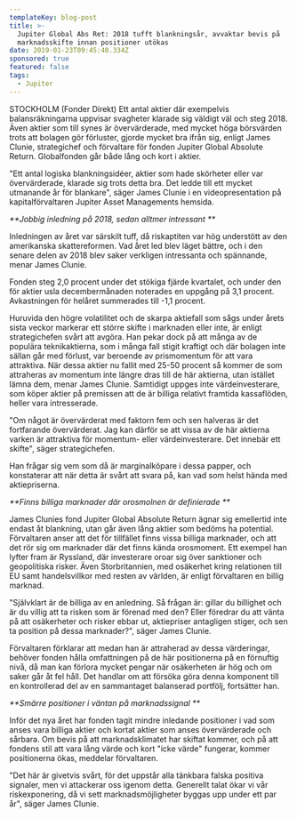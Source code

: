 ```yaml
---
templateKey: blog-post
title: >-
  Jupiter Global Abs Ret: 2018 tufft blankningsår, avvaktar bevis på
  marknadsskifte innan positioner utökas
date: 2019-01-23T09:45:40.334Z
sponsored: true
featured: false
tags:
  - Jupiter
---
```

STOCKHOLM (Fonder Direkt) Ett antal aktier där exempelvis balansräkningarna uppvisar svagheter klarade sig väldigt väl och steg 2018. Även aktier som till synes är övervärderade, med mycket höga börsvärden trots att bolagen gör förluster, gjorde mycket bra ifrån sig, enligt James Clunie, strategichef och förvaltare för fonden Jupiter Global Absolute Return. Globalfonden går både lång och kort i aktier.



"Ett antal logiska blankningsidéer, aktier som hade skörheter eller var övervärderade, klarade sig trots detta bra. Det ledde till ett mycket utmanande år för blankare", säger James Clunie i en videopresentation på kapitalförvaltaren Jupiter Asset Managements hemsida.



_**Jobbig inledning på 2018, sedan alltmer intressant**_



Inledningen av året var särskilt tuff, då riskaptiten var hög understött av den amerikanska skattereformen. Vad året led blev läget bättre, och i den senare delen av 2018 blev saker verkligen intressanta och spännande, menar James Clunie.



Fonden steg 2,0 procent under det stökiga fjärde kvartalet, och under den för aktier usla decembermånaden noterades en uppgång på 3,1 procent. Avkastningen för helåret summerades till -1,1 procent.



Huruvida den högre volatilitet och de skarpa aktiefall som sågs under årets sista veckor markerar ett större skifte i marknaden eller inte, är enligt strategichefen svårt att avgöra. Han pekar dock på att många av de populära teknikaktierna, som i många fall stigit kraftigt och där bolagen inte sällan går med förlust, var beroende av prismomentum för att vara attraktiva. När dessa aktier nu fallit med 25-50 procent så kommer de som attraheras av momentum inte längre dras till de här aktierna, utan istället lämna dem, menar James Clunie. Samtidigt uppges inte värdeinvesterare, som köper aktier på premissen att de är billiga relativt framtida kassaflöden, heller vara intresserade.



"Om något är övervärderat med faktorn fem och sen halveras är det fortfarande övervärderat. Jag kan därför se att vissa av de här aktierna varken är attraktiva för momentum- eller värdeinvesterare. Det innebär ett skifte", säger strategichefen.



Han frågar sig vem som då är marginalköpare i dessa papper, och konstaterar att när detta är svårt att svara på, kan vad som helst hända med aktiepriserna.



_**Finns billiga marknader där orosmolnen är definierade**_



James Clunies fond Jupiter Global Absolute Return ägnar sig emellertid inte endast åt blankning, utan går även lång aktier som bedöms ha potential. Förvaltaren anser att det för tillfället finns vissa billiga marknader, och att det rör sig om marknader där det finns kända orosmoment. Ett exempel han lyfter fram är Ryssland, där investerare oroar sig över sanktioner och geopolitiska risker. Även Storbritannien, med osäkerhet kring relationen till EU samt handelsvillkor med resten av världen, är enligt förvaltaren en billig marknad.



"Självklart är de billiga av en anledning. Så frågan är: gillar du billighet och är du villig att ta risken som är förenad med den? Eller föredrar du att vänta på att osäkerheter och risker ebbar ut, aktiepriser antagligen stiger, och sen ta position på dessa marknader?", säger James Clunie.



Förvaltaren förklarar att medan han är attraherad av dessa värderingar, behöver fonden hålla omfattningen på de här positionerna på en förnuftig nivå, då man kan förlora mycket pengar när osäkerheten är hög och om saker går åt fel håll. Det handlar om att försöka göra denna komponent till en kontrollerad del av en sammantaget balanserad portfölj, fortsätter han.



_**Smärre positioner i väntan på marknadssignal**_



Inför det nya året har fonden tagit mindre inledande positioner i vad som anses vara billiga aktier och kortat aktier som anses övervärderade och sårbara. Om bevis på att marknadsklimatet har skiftat kommer, och på att fondens stil att vara lång värde och kort "icke värde" fungerar, kommer positionerna ökas, meddelar förvaltaren.



"Det här är givetvis svårt, för det uppstår alla tänkbara falska positiva signaler, men vi attackerar oss igenom detta. Generellt talat ökar vi vår riskexponering, då vi sett marknadsmöjligheter byggas upp under ett par år", säger James Clunie.
